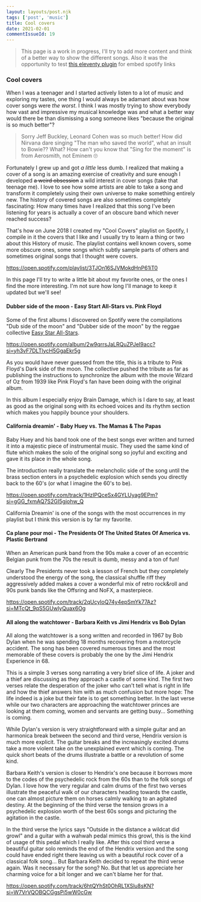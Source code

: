 ```yaml
---
layout: layouts/post.njk
tags: ['post', 'music']
title: Cool covers
date: 2021-02-01
commentIssueId: 19
---
```


> This page is a work in progress, I'll try to add more content and think of a better way to show the different songs.
> Also it was the opportunity to test [this eleventy plugin](https://www.npmjs.com/package/eleventy-plugin-embed-spotify) for embed spotify links

### Cool covers

When I was a teenager and I started actively listen to a lot of music and exploring my tastes, one thing I would always be adamant about was how cover songs were _the worst_. I think I was mostly trying to show everybody how vast and impressive my musical knowledge was and what a better way would there be than dismissing a song someone likes "because the original is so much better"?

> Sorry Jeff Buckley, Leonard Cohen was so much better!
> How did Nirvana dare singing "The man who saved the world", what an insult to Bowie??
> What? How can't you know that "Sing for the moment" is from Aerosmith, not Eminem 🙄

Fortunately I grew up and got _a little_ less dumb. I realized that making a cover of a song is an amazing exercise of creativity and sure enough I developed ~~a weird obsession~~ a wild interest in cover songs (take that teenage me). I love to see how some artists are able to take a song and transform it completely using their own universe to make something entirely new. The history of covered songs are also sometimes completely fascinating: How many times have I realized that this song I've been listening for years is actually a cover of an obscure band which never reached success?

That's how on June 2018 I created my "Cool Covers" playlist on Spotify, I compile in it the covers that I like and I usually try to learn a thing or two about this History of music. The playlist contains well known covers, some more obscure ones, some songs which subtly sample parts of others and sometimes original songs that I thought were covers.

https://open.spotify.com/playlist/3TJOn16SJVMokdHnP61iT0

In this page I'll try to write a little bit about my favorite ones, or the ones I find the more interesting. I'm not sure how long I'll manage to keep it updated but we'll see!

#### Dubber side of the moon - Easy Start All-Stars vs. Pink Floyd

Some of the first albums I discovered on Spotify were the compilations "Dub side of the moon" and "Dubber side of the moon" by the reggae collective [Easy Star All-Stars](https://en.wikipedia.org/wiki/Easy_Star_All-Stars).

https://open.spotify.com/album/2w9qrrsJaLRQuZPJeI9acc?si=yh3vF7DLTlycH5GgaEkr5g

As you would have never guessed from the title, this is a tribute to Pink Floyd's Dark side of the moon. The collective pushed the tribute as far as publishing the instructions to synchronize the album with the movie Wizard of Oz from 1939 like Pink Floyd's fan have been doing with the original album.

In this album I especially enjoy Brain Damage, which is I dare to say, at least as good as the original song with its echoed voices and its rhythm section which makes you happily bounce your shoulders.

#### California dreamin' - Baby Huey vs. The Mamas & The Papas

Baby Huey and his band took one of the best songs ever written and turned it into a majestic piece of instrumental music. They used the same kind of flute which makes the solo of the original song so joyful and exciting and gave it its place in the whole song.

The introduction really translate the melancholic side of the song until the brass section enters in a psychedelic explosion which sends you directly back to the 60's (or what I imagine the 60's to be).

https://open.spotify.com/track/1HzIPQceSx4GYLUyag9EPm?si=gGG_fxmAQ7S2GI5gjohw_Q

California Dreamin' is one of the songs with the most occurrences in my playlist but I think this version is by far my favorite.

#### Ca plane pour moi - The Presidents Of The United States Of America vs. Plastic Bertrand

When an American punk band from the 90s make a cover of an eccentric Belgian punk from the 70s the result is dumb, messy and a ton of fun!

Clearly The Presidents never took a lesson of French but they completely understood the energy of the song, the classical shuffle riff they aggressively added makes a cover a wonderful mix of retro rock&roll and 90s punk bands like the Offsring and NoFX, a masterpiece.

https://open.spotify.com/track/2qUcyIoQ74y4epSmYk77Az?si=MTcQt_9qS5GUwIyQuax6Og

#### All along the watchtower - Barbara Keith vs Jimi Hendrix vs Bob Dylan

All along the watchtower is a song written and recorded in 1967 by Bob Dylan when he was spending 18 months recovering from a motorcycle accident. The song has been covered numerous times and the most memorable of these covers is probably the one by the Jimi Hendrix Experience in 68.

This is a simple 3 verses song narrating a very brief slice of life. A joker and a thief are discussing as they approach a castle of some kind. The first two verses relate the desperation of the joker who can't tell what is right in life and how the thief answers him with as much confusion but more hope: The life indeed is a joke but their fate is to get something better. In the last verse while our two characters are approaching the watchtower princes are looking at them coming, women and servants are getting busy... Something is coming.

While Dylan's version is very straightforward with a simple guitar and an harmonica break between the second and third verse, Hendrix version is much more explicit. The guitar breaks and the increasingly excited drums take a more violent take on the unexplained event which is coming. The quick short beats of the drums illustrate a battle or a revolution of some kind.

Barbara Keith's version is closer to Hendrix's one because it borrows more to the codes of the psychedelic rock from the 60s than to the folk songs of Dylan. I love how the very regular and calm drums of the first two verses illustrate the peaceful walk of our characters heading towards the castle, one can almost picture them on horses calmly walking to an agitated destiny. At the beginning of the third verse the tension grows in a psychedelic explosion worth of the best 60s songs and picturing the agitation in the castle. 

In the third verse the lyrics says "Outside in the distance a wildcat did growl" and a guitar with a wahwah pedal mimics this growl, this is the kind of usage of this pedal which I really like. After this cool third verse a beautiful guitar solo reminds the end of the Hendrix version and the song could have ended right there leaving us with a beautiful rock cover of a classical folk song... But Barbara Keith decided to repeat the third verse again. Was it necessary for the song? No. But that let us appreciate her charming voice for a bit longer and we can't blame her for that.

https://open.spotify.com/track/6htQYhSt0OhRL1XSlu8sKN?si=W7VrVQOBQCGgsPi5wW0cGw
